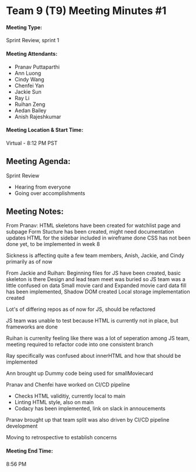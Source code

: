 # Team 9 (T9) Meeting Minutes #1

#### Meeting Type:
Sprint Review, sprint 1

#### Meeting Attendants:
* Pranav Puttaparthi
* Ann Luong
* Cindy Wang
* Chenfei Yan
* Jackie Sun 
* Ray Li
* Ruihan Zeng
* Aedan Bailey
* Anish Rajeshkumar

#### Meeting Location & Start Time:
Virtual - 8:12 PM PST

## Meeting Agenda:
Sprint Review
- Hearing from everyone
- Going over accomplishments

## Meeting Notes:
From Pranav:
HTML skeletons have been created for watchlist page and subpage
Form Stucture has been created, might need documentation updates
HTML for the sidebar included in wireframe done
CSS has not been done yet, to be implemented in week 8

Sickness is affecting quite a few team members, Anish, Jackie, and Cindy primarily as of now

From Jackie and Ruihan:
Beginning files for JS have been created, basic skeleton is there
Design and lead team meet was buried so JS team was a little confused on data
Small movie card and Expanded movie card data fill has been implemented, Shadow DOM created
Local storage implementation created

Lot's of differing repos as of now for JS, should be refactored

JS team was unable to test because HTML is currently not in place, but frameworks are done

Ruihan is currenlty feeling like there was a lot of seperation among JS team, meeting required to refactor code into one consistent branch

Ray specifically was confused about innerHTML and how that should be implemented

Ann brought up Dummy code being used for smallMoviecard

Pranav and Chenfei have worked on CI/CD pipeline
- Checks HTML validitiy, currently local to main
- Linting HTML style, also on main
- Codacy has been implemented, link on slack in annoucements

Pranav brought up that team split was also driven by CI/CD pipeline development

Moving to retrospective to establish concerns

#### Meeting End Time:
8:56 PM
